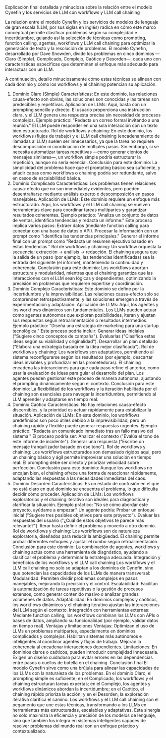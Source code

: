 Explicación final detallada y minuciosa sobre la relación entre el modelo Cynefin y los servicios de LLM con workflows y LLM call chaining

La relación entre el modelo Cynefin y los servicios de modelos de lenguaje de gran escala (LLM, por sus siglas en inglés) radica en cómo este marco conceptual permite clasificar problemas según su complejidad e incertidumbre, guiando así la selección de técnicas como prompting, function calling, agentes, workflows y LLM call chaining para optimizar la generación de texto y la resolución de problemas. El modelo Cynefin, desarrollado por Dave Snowden, divide los problemas en cinco dominios —Claro (Simple), Complicado, Complejo, Caótico y Desorden—, cada uno con características específicas que determinan el enfoque más adecuado para interactuar con un LLM.

A continuación, detallo minuciosamente cómo estas técnicas se alinean con cada dominio y cómo los workflows y el chaining potencian su aplicación.
1. Dominio Claro (Simple)
Características: En este dominio, las relaciones causa-efecto son obvias, las soluciones son conocidas y las tareas son predecibles y repetitivas.
Aplicación de LLMs: Aquí, basta con un prompting sencillo y directo. El usuario proporciona una instrucción clara, y el LLM genera una respuesta precisa sin necesidad de procesos complejos.
Ejemplo práctico: "Redacta un correo formal invitando a una reunión." El LLM puede responder en una sola interacción con un texto bien estructurado.
Rol de workflows y chaining: En este dominio, los workflows (flujos de trabajo) y el LLM call chaining (encadenamiento de llamadas al LLM) suelen ser innecesarios, ya que la tarea no requiere descomposición ni coordinación de múltiples pasos. Sin embargo, si se necesita automatizar tareas repetitivas —como generar cientos de mensajes similares—, un workflow simple podría estructurar la repetición, aunque no sería esencial.
Conclusión para este dominio: La simplicidad del problema hace que el prompting básico sea suficiente, y añadir capas como workflows o chaining podría ser redundante, salvo en casos de escalabilidad básica.
2. Dominio Complicado
Características: Los problemas tienen relaciones causa-efecto que no son immediately evidentes, pero pueden desentrañarse mediante análisis experto o descomposición en pasos manejables.
Aplicación de LLMs: Este dominio requiere un enfoque más estructurado. Aquí, los workflows y el LLM call chaining se vuelven herramientas clave para coordinar tareas multipartes y garantizar resultados coherentes.
Ejemplo práctico: "Analiza un conjunto de datos de ventas, identifica tendencias y redacta un informe." Este proceso implica varios pasos:
Extraer datos (mediante function calling para conectar con una base de datos o API).
Procesar la información con un prompt como "Identifica las tendencias principales."
Generar el informe final con un prompt como "Redacta un resumen ejecutivo basado en estas tendencias."
Rol de workflows y chaining: 
Un workflow orquesta la secuencia: extracción → análisis → redacción.
El chaining asegura que la salida de un paso (por ejemplo, las tendencias identificadas) sea la entrada del siguiente (el informe), manteniendo la continuidad y coherencia.
Conclusión para este dominio: Los workflows aportan estructura y modularidad, mientras que el chaining garantiza que las interacciones con el LLM sean lógicas y dependientes, optimizando la precisión en problemas que requieren expertise y coordinación.
3. Dominio Complejo
Características: Este dominio se define por la incertidumbre y la imprevisibilidad. Las relaciones causa-efecto solo se comprenden retrospectivamente, y las soluciones emergen a través de experimentación y adaptación.
Aplicación de LLMs: Aquí, los agentes y los workflows dinámicos son fundamentales. Los LLMs pueden actuar como agentes autónomos que exploran posibilidades, iteran y ajustan sus respuestas según retroalimentación o resultados intermedios.
Ejemplo práctico: "Diseña una estrategia de marketing para una startup tecnológica." Este proceso podría incluir:
Generar ideas iniciales ("Sugiere cinco conceptos de campaña").
Evaluarlas ("Clasifica estas ideas según su viabilidad y originalidad").
Desarrollar un plan detallado ("Elabora una estrategia basada en la idea mejor clasificada").
Rol de workflows y chaining:
Los workflows son adaptativos, permitiendo al sistema reconfigurarse según los resultados (por ejemplo, descartar ideas inviables y profundizar en las prometedoras).
El chaining encadena las interacciones para que cada paso refine el anterior, como usar la evaluación de ideas para guiar el desarrollo del plan.
Los agentes pueden gestionar este proceso de manera autónoma, ajustando el prompting dinámicamente según el contexto.
Conclusión para este dominio: La flexibilidad de los workflows y la iteración habilitada por el chaining son esenciales para navegar la incertidumbre, permitiendo al LLM aprender y adaptarse en tiempo real.
4. Dominio Caótico
Características: No hay relaciones causa-efecto discernibles, y la prioridad es actuar rápidamente para estabilizar la situación.
Aplicación de LLMs: En este dominio, los workflows predefinidos son poco útiles debido a la imprevisibilidad, pero un chaining rápido y flexible puede generar respuestas urgentes.
Ejemplo práctico: "Redacta un comunicado inmediato tras un fallo masivo del sistema." El proceso podría ser:
Analizar el contexto ("Evalúa el tono de este informe de incidente").
Generar una respuesta ("Escribe un mensaje tranquilizador basado en ese tono").
Rol de workflows y chaining: 
Los workflows estructurados son demasiado rígidos aquí, pero un chaining básico y ágil permite improvisar una solución en tiempo real.
El prompting debe ser directo y priorizar velocidad sobre perfección.
Conclusión para este dominio: Aunque los workflows no encajan bien, el chaining ofrece una forma de reaccionar rápidamente, adaptando las respuestas a las necesidades inmediatas del caos.
5. Dominio Desorden
Características: Es un estado de confusión en el que no está claro en qué dominio se encuentra el problema, lo que dificulta decidir cómo proceder.
Aplicación de LLMs: Los workflows exploratorios y el chaining iterativo son ideales para diagnosticar y clarificar la situación.
Ejemplo práctico: "No sé cómo abordar este proyecto, ayúdame a empezar." Un agente podría:
Probar un enfoque inicial ("Sugiere tres posibles objetivos para este proyecto").
Evaluar las respuestas del usuario ("¿Cuál de estos objetivos te parece más relevante?").
Iterar hasta definir el problema y moverlo a otro dominio.
Rol de workflows y chaining:
Los workflows son de naturaleza exploratoria, diseñados para reducir la ambigüedad.
El chaining permite probar diferentes enfoques y ajustar el rumbo según retroalimentación.
Conclusión para este dominio: La combinación de agentes, workflows y chaining actúa como una herramienta de diagnóstico, ayudando a clasificar el problema y determinar la estrategia adecuada.
Integración y beneficios de los workflows y el LLM call chaining
Los workflows y el LLM call chaining no solo se adaptan a los dominios de Cynefin, sino que potencian las capacidades de los LLMs de manera transversal:
Modularidad: Permiten dividir problemas complejos en pasos manejables, mejorando la precisión y el control.
Escalabilidad: Facilitan la automatización de tareas repetitivas o la gestión de procesos extensos, como generar contenido masivo o analizar grandes volúmenes de datos.
Adaptabilidad: En dominios complejos y caóticos, los workflows dinámicos y el chaining iterativo ajustan las interacciones del LLM según el contexto.
Integración con herramientas externas: Mediante function calling, los workflows combinan los LLMs con APIs o bases de datos, ampliando su funcionalidad (por ejemplo, validar datos en tiempo real).
Ventajas y limitaciones
Ventajas:
Optimizan el uso de LLMs en problemas multipartes, especialmente en dominios complicados y complejos.
Habilitan sistemas más autónomos e inteligentes al coordinar agentes y flujos de trabajo.
Mejoran la coherencia al encadenar interacciones dependientes.
Limitaciones:
En dominios claros o caóticos, pueden introducir complejidad innecesaria.
Exigen un diseño cuidadoso para evitar errores en las dependencias entre pasos o cuellos de botella en el chaining.
Conclusión final
El modelo Cynefin sirve como una brújula para alinear las capacidades de los LLMs con la naturaleza de los problemas. En el dominio Claro, el prompting simple es suficiente; en el Complicado, los workflows y el chaining estructuran tareas expertas; en el Complejo, los agentes y workflows dinámicos abordan la incertidumbre; en el Caótico, el chaining rápido prioriza la acción; y en el Desorden, la exploración iterativa clarifica el camino. Los workflows y el LLM call chaining son el pegamento que une estas técnicas, transformando a los LLMs en herramientas más estructuradas, escalables y adaptativas. Esta sinergia no solo maximiza la eficiencia y precisión de los modelos de lenguaje, sino que también los integra en sistemas inteligentes capaces de resolver problemas del mundo real con un enfoque práctico y contextualizado.